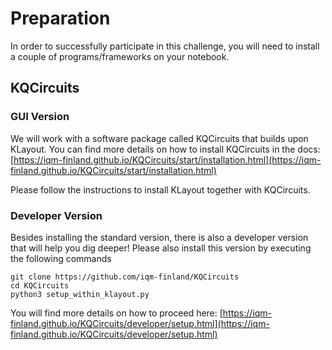 # Preparation

In order to successfully participate in this challenge, you will need to install a couple of programs/frameworks on your notebook.

## KQCircuits

### GUI Version

We will work with a software package called KQCircuits that builds upon KLayout. You can find more details on how to install KQCircuits in the docs:
[https://iqm-finland.github.io/KQCircuits/start/installation.html](https://iqm-finland.github.io/KQCircuits/start/installation.html)

Please follow the instructions to install KLayout together with KQCircuits.

### Developer Version

Besides installing the standard version, there is also a developer version that will help you dig deeper!
Please also install this version by executing the following commands

```
git clone https://github.com/iqm-finland/KQCircuits
cd KQCircuits
python3 setup_within_klayout.py
```

You will find more details on how to proceed here: [https://iqm-finland.github.io/KQCircuits/developer/setup.html](https://iqm-finland.github.io/KQCircuits/developer/setup.html)
